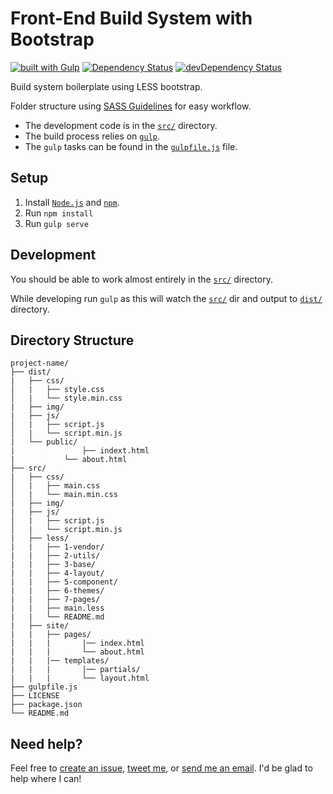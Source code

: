 # Front-End Build System with Bootstrap

[![built with Gulp](https://img.shields.io/badge/-gulp-eb4a4b.svg?logo=data%3Aimage%2Fpng%3Bbase64%2CiVBORw0KGgoAAAANSUhEUgAAAAYAAAAOCAMAAAA7QZ0XAAAABlBMVEUAAAD%2F%2F%2F%2Bl2Z%2FdAAAAAXRSTlMAQObYZgAAABdJREFUeAFjAAFGRjSSEQzwUgwQkjAFAAtaAD0Ls2nMAAAAAElFTkSuQmCC)](http://gulpjs.com/)
[![Dependency Status](https://david-dm.org/jobayerarman/build-system-boilerplate-bootstrap.svg)](https://david-dm.org/jobayerarman/build-system-boilerplate-bootstrap)
[![devDependency Status](https://david-dm.org/jobayerarman/build-system-boilerplate-bootstrap/dev-status.svg)](https://david-dm.org/jobayerarman/build-system-boilerplate-bootstrap#info=devDependencies)

Build system boilerplate using LESS bootstrap.

Folder structure using [SASS Guidelines](http://sass-guidelin.es/) for easy workflow.

* The development code is in the [`src/`](src) directory.
* The build process relies on [`gulp`](http://gulpjs.com/).
* The `gulp` tasks can be found in the [`gulpfile.js`](gulpfile.js)
  file.

## Setup

1. Install [`Node.js`](https://nodejs.org/) and
   [`npm`](http://blog.npmjs.org/post/85484771375/how-to-install-npm).
2. Run `npm install`
3. Run `gulp serve`

## Development

You should be able to work almost entirely in the [`src/`](src)
directory.

While developing run `gulp` as this will watch
the [`src/`](src) dir and output to [`dist/`](dist) directory.

## Directory Structure

```
project-name/
├── dist/
|   ├── css/
│   |   ├── style.css
│   |   └── style.min.css
|   ├── img/
|   ├── js/
│   |   ├── script.js
│   |   └── script.min.js
|   └── public/
|				├── indext.html
|   		└── about.html
├── src/
|   ├── css/
│   |   ├── main.css
│   |   └── main.min.css
|   ├── img/
|   ├── js/
│   |   ├── script.js
│   |   └── script.min.js
|   ├── less/
|   |   ├── 1-vendor/
|   |   ├── 2-utils/
|   |   ├── 3-base/
|   |   ├── 4-layout/
|   |   ├── 5-component/
|   |   ├── 6-themes/
|   |   ├── 7-pages/
|   |   ├── main.less
|   |   └── README.md
|   ├── site/
|   |   ├── pages/
|   |   |		|── index.html
|   |   |		└── about.html
|   |   |── templates/
|   |   |		|── partials/
|   |   |		└── layout.html
├── gulpfile.js
├── LICENSE
├── package.json
└── README.md
```

## Need help?
Feel free to [create an issue](https://github.com/jobayerarman/build-system-boilerplate-bootstrap/issues), [tweet me](https://twitter.com/JobayerArman), or [send me an email](mailto:carbonjha@gmail.com). I'd be glad to help where I can!
